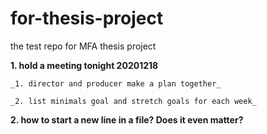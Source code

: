 # for-thesis-project
the test repo for MFA thesis project

**1. hold a meeting tonight 20201218**

    _1. director and producer make a plan together_
    
    _2. list minimals goal and stretch goals for each week_

**2. how to start a new line in a file? Does it even matter?**
